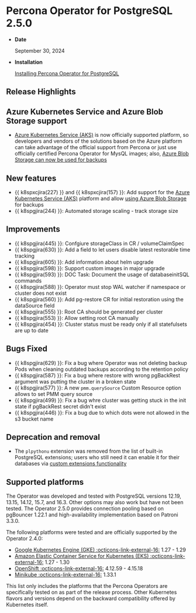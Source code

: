 # Percona Operator for PostgreSQL 2.5.0

* **Date**

    September 30, 2024

* **Installation**

    [Installing Percona Operator for PostgreSQL](../System-Requirements.md#installation-guidelines) 

## Release Highlights

## Azure Kubernetes Service and Azure Blob Storage support

* [Azure Kubernetes Service (AKS)](../aks.md) is now officially supported platform, so developers and vendors of the solutions based on the Azure platform can take advantage of the official support from Percona or just use officially certified Percona Operator for MysQL images; also, [Azure Blob Storage can now be used for backups](../backups-storage.md#__tabbed_1_2)

## New features

* {{ k8spxcjira(227) }} and {{ k8spxcjira(157) }}: Add support for the [Azure Kubernetes Service (AKS)](../aks.md) platform and allow [using Azure Blob Storage](../backups-storage.md#__tabbed_1_2) for backups
* {{ k8spgjira(244) }}: Automated storage scaling - track storage size

## Improvements

* {{ k8spgjira(445) }}: Confgiure storageClass in CR / volumeClaimSpec
* {{ k8spgjira(630) }}: Add a field to let users disable latest restorable time tracking
* {{ k8spgjira(605) }}: Add information about helm upgrade
* {{ k8spgjira(598) }}: Support custom images in major upgrade
* {{ k8spgjira(593) }}: DOC Task: Document the usage of databaseinitSQL commands
* {{ k8spgjira(588) }}: Operator must stop WAL watcher if namespace or cluster does not exist
* {{ k8spgjira(560) }}: Add pg-restore CR for initial restoration using the dataSource field
* {{ k8spgjira(555) }}: Root CA should be generated per cluster
* {{ k8spgjira(553) }}: Allow setting root CA manually
* {{ k8spgjira(454) }}: Cluster status must be ready only if all statefulsets are up to date

## Bugs Fixed

* {{ k8spgjira(629) }}: Fix a bug where Operator was not deleting backup Pods when cleaning outdated backups according to the retention policy
* {{ k8spgjira(587) }}: Fix a bug where restore with wrong pgBackRest argument was putting the cluster in a broken state
* {{ k8spgjira(577) }}: A new `pmm.querySource` Custom Resource option allows to set PMM query source
* {{ k8spgjira(499) }}: Fix a bug whre cluster was getting stuck in the init state if pgBackRest secret didn't exist
* {{ k8spgjira(446) }}: Fix a bug due to which dots were not allowed in the s3 bucket name

## Deprecation and removal

* The `plpythonu` extension was removed from the list of built-in PostgreSQL extensions; users who still need it can enable it for their databases via [custom extensions functionality](../custom-extensions.md)

## Supported platforms

The Operator was developed and tested with PostgreSQL versions 12.19, 13.15, 14.12, 15.7, and 16.3. Other options may also work but have not been tested. The Operator 2.5.0 provides connection pooling based on pgBouncer 1.22.1 and high-availability implementation based on Patroni 3.3.0.

The following platforms were tested and are officially supported by the Operator
2.4.0:

* [Google Kubernetes Engine (GKE) :octicons-link-external-16:](https://cloud.google.com/kubernetes-engine) 1.27 - 1.29
* [Amazon Elastic Container Service for Kubernetes (EKS) :octicons-link-external-16:](https://aws.amazon.com) 1.27 - 1.30
* [OpenShift :octicons-link-external-16:](https://www.redhat.com/en/technologies/cloud-computing/openshift) 4.12.59 - 4.15.18
* [Minikube :octicons-link-external-16:](https://github.com/kubernetes/minikube) 1.33.1

This list only includes the platforms that the Percona Operators are specifically tested on as part of the release process. Other Kubernetes flavors and versions depend on the backward compatibility offered by Kubernetes itself.

